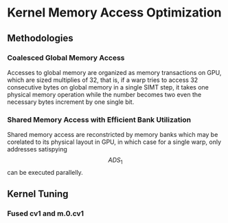 
# Kernel Memory Access Optimization

## Methodologies

### Coalesced Global Memory Access

Accesses to global memory are organized as memory transactions on GPU, which are sized multiplies of 32, that is, if a warp tries to access 32 consecutive bytes on global memory in a single SIMT step, it takes one physical memory operation while the number becomes two even the necessary bytes increment by one single bit.


### Shared Memory Access with Efficient Bank Utilization

Shared memory access are reconstricted by memory banks which may be corelated to its physical layout in GPU, in which case for a single warp, only addresses satispying $${ADS}_1 % 32 \neq {ADS}_2 % 32$$ can be executed parallelly. 



## Kernel Tuning

### Fused cv1 and m.0.cv1



